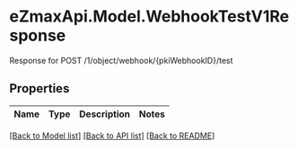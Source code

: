 # eZmaxApi.Model.WebhookTestV1Response
Response for POST /1/object/webhook/{pkiWebhookID}/test

## Properties

Name | Type | Description | Notes
------------ | ------------- | ------------- | -------------

[[Back to Model list]](../README.md#documentation-for-models) [[Back to API list]](../README.md#documentation-for-api-endpoints) [[Back to README]](../README.md)

